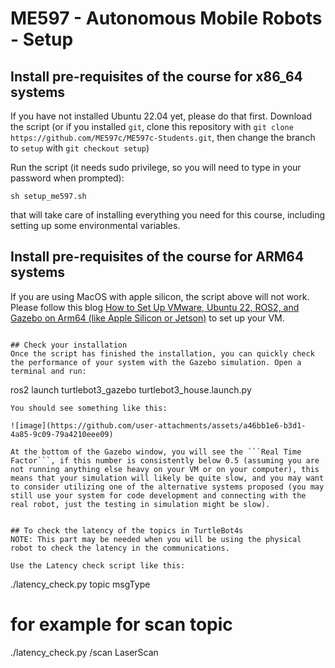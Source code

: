 # ME597 - Autonomous Mobile Robots - Setup

## Install pre-requisites of the course for x86_64 systems
If you have not installed Ubuntu 22.04 yet, please do that first.
Download the script (or if you installed ```git```, clone this repository with ```git clone https://github.com/ME597c/ME597c-Students.git```, then change the branch to ```setup``` with ```git checkout setup```)

Run the script (it needs sudo privilege, so you will need to type in your password when prompted):
```
sh setup_me597.sh
```
that will take care of installing everything you need for this course, including setting up some environmental variables.

## Install pre-requisites of the course for ARM64 systems
If you are using MacOS with apple silicon, the script above will not work. Please follow this blog [How to Set Up VMware, Ubuntu 22, ROS2, and Gazebo on Arm64 (like Apple Silicon or Jetson)](https://medium.com/@MinghaoNing/how-to-set-up-vmware-ubuntu-22-ros2-and-gazebo-on-arm64-like-apple-silicon-or-jetson-5bb4db6ff297) to set up your VM.
```

## Check your installation
Once the script has finished the installation, you can quickly check the performance of your system with the Gazebo simulation. Open a terminal and run:
```
ros2 launch turtlebot3_gazebo turtlebot3_house.launch.py
```
You should see something like this:

![image](https://github.com/user-attachments/assets/a46bb1e6-b3d1-4a85-9c09-79a4210eee09)

At the bottom of the Gazebo window, you will see the ```Real Time Factor```, if this number is consistently below 0.5 (assuming you are not running anything else heavy on your VM or on your computer), this means that your simulation will likely be quite slow, and you may want to consider utilizing one of the alternative systems proposed (you may still use your system for code development and connecting with the real robot, just the testing in simulation might be slow).


## To check the latency of the topics in TurtleBot4s
NOTE: This part may be needed when you will be using the physical robot to check the latency in the communications.

Use the Latency check script like this:

```
./latency_check.py topic msgType
# for example for scan topic
./latency_check.py /scan LaserScan 
```


